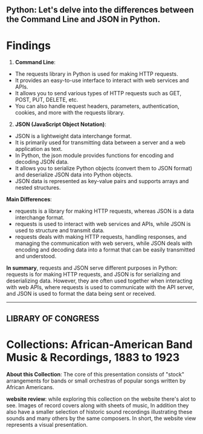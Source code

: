 ## Python:  Let's delve into the differences between the Command Line and JSON in Python.

# Findings 

1. **Command Line**:
  * The requests library in Python is used for making HTTP requests.
  * It provides an easy-to-use interface to interact with web services and APIs.
  * It allows you to send various types of HTTP requests such as GET, POST, PUT, DELETE, etc.
  * You can also handle request headers, parameters, authentication, cookies, and more with the requests library.

    


2. **JSON (JavaScript Object Notation)**:
  * JSON is a lightweight data interchange format.
  * It is primarily used for transmitting data between a server and a web application as text.
  * In Python, the json module provides functions for encoding and decoding JSON data.
  * It allows you to serialize Python objects (convert them to JSON format) and deserialize JSON data into Python objects.
  * JSON data is represented as key-value pairs and supports arrays and nested structures.

**Main Differences**: 
* requests is a library for making HTTP requests, whereas JSON is a data interchange format.
* requests is used to interact with web services and APIs, while JSON is used to structure and transmit data.
* requests deals with making HTTP requests, handling responses, and managing the communication with web servers, while JSON deals with encoding and decoding data into a format that can be easily transmitted and understood.
  

**In summary**, requests and JSON serve different purposes in Python: requests is for making HTTP requests, and JSON is for serializing and deserializing data. However, they are often used together when interacting with web APIs, where requests is used to communicate with the API server, and JSON is used to format the data being sent or received.
    
* * *

## LIBRARY OF CONGRESS

# Collections: African-American Band Music & Recordings, 1883 to 1923

**About this Collection**: The core of this presentation consists of "stock" arrangements for bands or small orchestras of popular songs written by African Americans.

**website review**: while exploring this collection on the website there's alot to see. Images of record covers along with sheets of music, In addition they also have a smaller selection of historic sound recordings illustrating these sounds and many others by the same composers. 
In short, the website view represents a visual presentation. 


